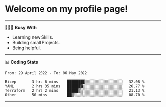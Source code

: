 # Welcome on my profile page!
<!-- print(("dralla"[::-1]+"s").capitalize()) -->

---
👨🏻‍💻 **Busy With**
* Learning new Skills.
* Building small Projects.
* Being helpful.

---
📊 **Coding Stats**
<!--START_SECTION:waka-->

```text
From: 29 April 2022 - To: 06 May 2022

Bicep       3 hrs 6 mins    ████████░░░░░░░░░░░░░░░░░   32.08 %
YAML        2 hrs 35 mins   ██████▓░░░░░░░░░░░░░░░░░░   26.77 %
Terraform   2 hrs 2 mins    █████▒░░░░░░░░░░░░░░░░░░░   21.13 %
Other       50 mins         ██▒░░░░░░░░░░░░░░░░░░░░░░   08.70 %
```

<!--END_SECTION:waka-->
---
